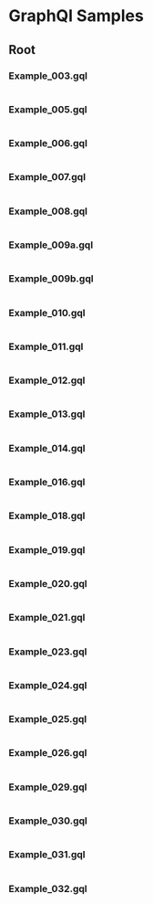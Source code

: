 # GraphQl Samples

## Root

### Example_003.gql

```gqlp

```

### Example_005.gql

```gqlp

```

### Example_006.gql

```gqlp

```

### Example_007.gql

```gqlp

```

### Example_008.gql

```gqlp

```

### Example_009a.gql

```gqlp

```

### Example_009b.gql

```gqlp

```

### Example_010.gql

```gqlp

```

### Example_011.gql

```gqlp

```

### Example_012.gql

```gqlp

```

### Example_013.gql

```gqlp

```

### Example_014.gql

```gqlp

```

### Example_016.gql

```gqlp

```

### Example_018.gql

```gqlp

```

### Example_019.gql

```gqlp

```

### Example_020.gql

```gqlp

```

### Example_021.gql

```gqlp

```

### Example_023.gql

```gqlp

```

### Example_024.gql

```gqlp

```

### Example_025.gql

```gqlp

```

### Example_026.gql

```gqlp

```

### Example_029.gql

```gqlp

```

### Example_030.gql

```gqlp

```

### Example_031.gql

```gqlp

```

### Example_032.gql

```gqlp

```
